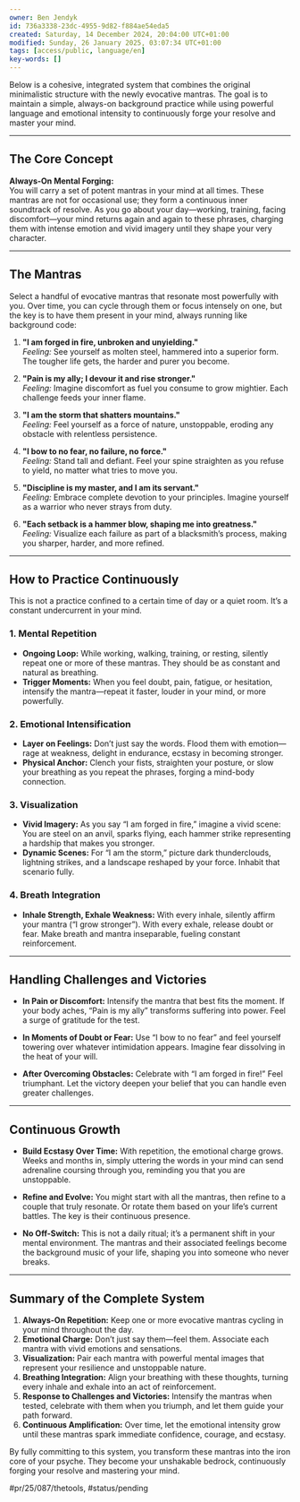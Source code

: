 ```yaml
---
owner: Ben Jendyk
id: 736a3338-23dc-4955-9d82-f884ae54eda5
created: Saturday, 14 December 2024, 20:04:00 UTC+01:00
modified: Sunday, 26 January 2025, 03:07:34 UTC+01:00
tags: [access/public, language/en]
key-words: []
---
```


Below is a cohesive, integrated system that combines the original minimalistic structure with the newly evocative mantras. The goal is to maintain a simple, always-on background practice while using powerful language and emotional intensity to continuously forge your resolve and master your mind.

---

## The Core Concept

**Always-On Mental Forging:**  
You will carry a set of potent mantras in your mind at all times. These mantras are not for occasional use; they form a continuous inner soundtrack of resolve. As you go about your day—working, training, facing discomfort—your mind returns again and again to these phrases, charging them with intense emotion and vivid imagery until they shape your very character.

---

## The Mantras

Select a handful of evocative mantras that resonate most powerfully with you. Over time, you can cycle through them or focus intensely on one, but the key is to have them present in your mind, always running like background code:

1. **"I am forged in fire, unbroken and unyielding."**  
	*Feeling:* See yourself as molten steel, hammered into a superior form. The tougher life gets, the harder and purer you become.

2. **"Pain is my ally; I devour it and rise stronger."**  
	*Feeling:* Imagine discomfort as fuel you consume to grow mightier. Each challenge feeds your inner flame.

3. **"I am the storm that shatters mountains."**  
	*Feeling:* Feel yourself as a force of nature, unstoppable, eroding any obstacle with relentless persistence.

4. **"I bow to no fear, no failure, no force."**  
	*Feeling:* Stand tall and defiant. Feel your spine straighten as you refuse to yield, no matter what tries to move you.

5. **"Discipline is my master, and I am its servant."**  
	*Feeling:* Embrace complete devotion to your principles. Imagine yourself as a warrior who never strays from duty.

6. **"Each setback is a hammer blow, shaping me into greatness."**  
	*Feeling:* Visualize each failure as part of a blacksmith’s process, making you sharper, harder, and more refined.

---

## How to Practice Continuously

This is not a practice confined to a certain time of day or a quiet room. It’s a constant undercurrent in your mind.

### 1. Mental Repetition

- **Ongoing Loop:** While working, walking, training, or resting, silently repeat one or more of these mantras. They should be as constant and natural as breathing.  
- **Trigger Moments:** When you feel doubt, pain, fatigue, or hesitation, intensify the mantra—repeat it faster, louder in your mind, or more powerfully.

### 2. Emotional Intensification

- **Layer on Feelings:** Don’t just say the words. Flood them with emotion—rage at weakness, delight in endurance, ecstasy in becoming stronger.  
- **Physical Anchor:** Clench your fists, straighten your posture, or slow your breathing as you repeat the phrases, forging a mind-body connection.

### 3. Visualization

- **Vivid Imagery:** As you say “I am forged in fire,” imagine a vivid scene: You are steel on an anvil, sparks flying, each hammer strike representing a hardship that makes you stronger.  
- **Dynamic Scenes:** For “I am the storm,” picture dark thunderclouds, lightning strikes, and a landscape reshaped by your force. Inhabit that scenario fully.

### 4. Breath Integration

- **Inhale Strength, Exhale Weakness:** With every inhale, silently affirm your mantra (“I grow stronger”). With every exhale, release doubt or fear. Make breath and mantra inseparable, fueling constant reinforcement.

---

## Handling Challenges and Victories

- **In Pain or Discomfort:** Intensify the mantra that best fits the moment. If your body aches, “Pain is my ally” transforms suffering into power. Feel a surge of gratitude for the test.
  
- **In Moments of Doubt or Fear:** Use “I bow to no fear” and feel yourself towering over whatever intimidation appears. Imagine fear dissolving in the heat of your will.

- **After Overcoming Obstacles:** Celebrate with “I am forged in fire!” Feel triumphant. Let the victory deepen your belief that you can handle even greater challenges.

---

## Continuous Growth

- **Build Ecstasy Over Time:** With repetition, the emotional charge grows. Weeks and months in, simply uttering the words in your mind can send adrenaline coursing through you, reminding you that you are unstoppable.
  
- **Refine and Evolve:** You might start with all the mantras, then refine to a couple that truly resonate. Or rotate them based on your life’s current battles. The key is their continuous presence.

- **No Off-Switch:** This is not a daily ritual; it’s a permanent shift in your mental environment. The mantras and their associated feelings become the background music of your life, shaping you into someone who never breaks.

---

## Summary of the Complete System

1. **Always-On Repetition:** Keep one or more evocative mantras cycling in your mind throughout the day.  
2. **Emotional Charge:** Don’t just say them—feel them. Associate each mantra with vivid emotions and sensations.  
3. **Visualization:** Pair each mantra with powerful mental images that represent your resilience and unstoppable nature.  
4. **Breathing Integration:** Align your breathing with these thoughts, turning every inhale and exhale into an act of reinforcement.  
5. **Response to Challenges and Victories:** Intensify the mantras when tested, celebrate with them when you triumph, and let them guide your path forward.  
6. **Continuous Amplification:** Over time, let the emotional intensity grow until these mantras spark immediate confidence, courage, and ecstasy.

By fully committing to this system, you transform these mantras into the iron core of your psyche. They become your unshakable bedrock, continuously forging your resolve and mastering your mind.


#pr/25/087/thetools, #status/pending
